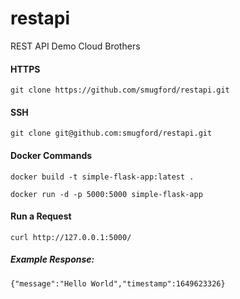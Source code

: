 # restapi
REST API Demo Cloud Brothers

#### HTTPS

```
git clone https://github.com/smugford/restapi.git
```
#### SSH

```
git clone git@github.com:smugford/restapi.git
```
#### Docker Commands

```
docker build -t simple-flask-app:latest .
```
```
docker run -d -p 5000:5000 simple-flask-app
```
#### Run a Request

```
curl http://127.0.0.1:5000/
```

##### Example Response:

```
{"message":"Hello World","timestamp":1649623326}
```
